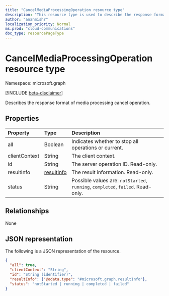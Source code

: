 ```yaml
--- 
title: "CancelMediaProcessingOperation resource type"
description: "This resource type is used to describe the response format of Media processing cancel operation."
author: "ananmishr"
localization_priority: Normal
ms.prod: "cloud-communications"
doc_type: resourcePageType
---
```


# CancelMediaProcessingOperation resource type

Namespace: microsoft.graph

[!INCLUDE [beta-disclaimer](../../includes/beta-disclaimer.md)]

Describes the response format of media processing cancel operation.

## Properties

| Property                       | Type                        | Description                                                                                                                                       |
| :----------------------------- | :---------------------------| :-------------------------------------------------------------------------------------------------------------------------------------------------|
| all                            | Boolean                     | Indicates whether to stop all operations or current.                                                                                    |
| clientContext                  | String                      | The client context.                                                                                                                               |
| id                             | String                      | The server operation ID. Read-only.                                                                                              |
| resultInfo                     | [resultInfo](resultinfo.md) | The result information.  Read-only.                                                                                              |
| status                         | String                      | Possible values are: `notStarted`, `running`, `completed`, `failed`. Read-only.                                                  |

## Relationships
None

## JSON representation

The following is a JSON representation of the resource.

<!-- {
  "blockType": "resource",
  "optionalProperties": [

  ],
  "@odata.type": "microsoft.graph.cancelMediaProcessingOperation"
}-->
```json
{
  "all": true,
  "clientContext": "String",
  "id": "String (identifier)",
  "resultInfo": {"@odata.type": "#microsoft.graph.resultInfo"},
  "status": "notStarted | running | completed | failed"
}
```

<!-- uuid: 8fcb5dbc-d5aa-4681-8e31-b001d5168d79
2015-10-25 14:57:30 UTC -->
<!-- {
  "type": "#page.annotation",
  "description": "cancelMediaProcessingOperation resource",
  "keywords": "",
  "section": "documentation",
  "tocPath": ""
}-->

